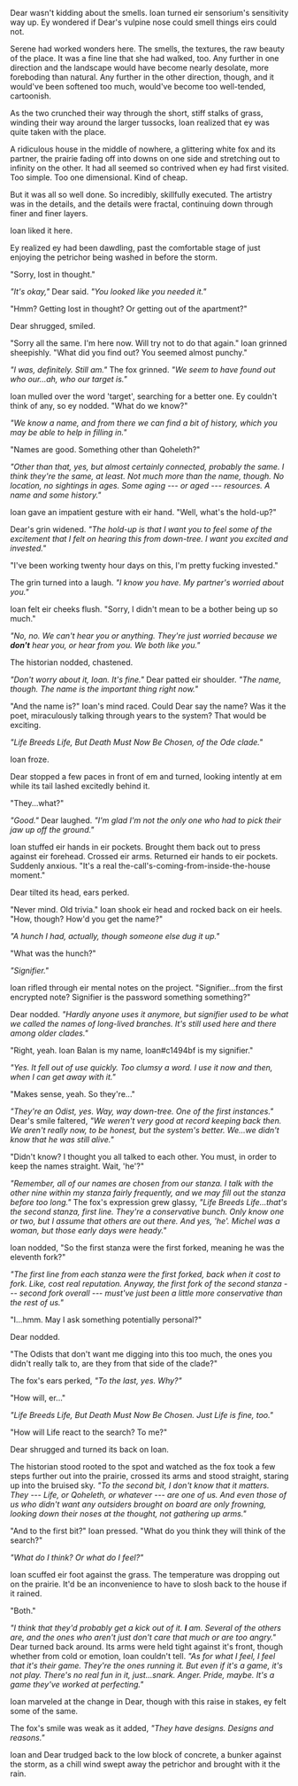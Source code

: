 Dear wasn't kidding about the smells. Ioan turned eir sensorium's sensitivity way up. Ey wondered if Dear's vulpine nose could smell things eirs could not.

Serene had worked wonders here. The smells, the textures, the raw beauty of the place. It was a fine line that she had walked, too. Any further in one direction and the landscape would have become nearly desolate, more foreboding than natural. Any further in the other direction, though, and it would've been softened too much, would've become too well-tended, cartoonish.

As the two crunched their way through the short, stiff stalks of grass, winding their way around the larger tussocks, Ioan realized that ey was quite taken with the place.

A ridiculous house in the middle of nowhere, a glittering white fox and its partner, the prairie fading off into downs on one side and stretching out to infinity on the other. It had all seemed so contrived when ey had first visited. Too simple. Too one dimensional. Kind of cheap.

But it was all so well done. So incredibly, skillfully executed. The artistry was in the details, and the details were fractal, continuing down through finer and finer layers.

Ioan liked it here.

Ey realized ey had been dawdling, past the comfortable stage of just enjoying the petrichor being washed in before the storm.

"Sorry, lost in thought."

*"It's okay,"* Dear said. *"You looked like you needed it."*

"Hmm? Getting lost in thought? Or getting out of the apartment?"

Dear shrugged, smiled.

"Sorry all the same. I'm here now. Will try not to do that again." Ioan grinned sheepishly. "What did you find out? You seemed almost punchy."

*"I was, definitely. Still am."* The fox grinned. *"We seem to have found out who our...ah, who our target is."*

Ioan mulled over the word 'target', searching for a better one. Ey couldn't think of any, so ey nodded. "What do we know?"

*"We know a name, and from there we can find a bit of history, which you may be able to help in filling in."*

"Names are good. Something other than Qoheleth?"

*"Other than that, yes, but almost certainly connected, probably the same. I think they're the same, at least. Not much more than the name, though. No location, no sightings in ages. Some aging --- or aged --- resources. A name and some history."*

Ioan gave an impatient gesture with eir hand. "Well, what's the hold-up?"

Dear's grin widened. *"The hold-up is that I want you to feel some of the excitement that I felt on hearing this from down-tree. I want you excited and invested."*

"I've been working twenty hour days on this, I'm pretty fucking invested."

The grin turned into a laugh. *"I know you have. My partner's worried about you."*

Ioan felt eir cheeks flush. "Sorry, I didn't mean to be a bother being up so much."

*"No, no. We can't hear you or anything. They're just worried because we __don't__ hear you, or hear from you. We both like you."*

The historian nodded, chastened.

*"Don't worry about it, Ioan. It's fine."* Dear patted eir shoulder. *"The name, though. The name is the important thing right now."*

"And the name is?" Ioan's mind raced. Could Dear say the name? Was it the poet,  miraculously talking through years to the system? That would be exciting.

*"Life Breeds Life, But Death Must Now Be Chosen, of the Ode clade."*

Ioan froze.

Dear stopped a few paces in front of em and turned, looking intently at em while its tail lashed excitedly behind it.

"They...what?"

*"Good."* Dear laughed. *"I'm glad I'm not the only one who had to pick their jaw up off the ground."*

Ioan stuffed eir hands in eir pockets. Brought them back out to press against eir forehead. Crossed eir arms. Returned eir hands to eir pockets. Suddenly anxious. "It's a real the-call's-coming-from-inside-the-house moment."

Dear tilted its head, ears perked.

"Never mind. Old trivia." Ioan shook eir head and rocked back on eir heels. "How, though? How'd you get the name?"

*"A hunch I had, actually, though someone else dug it up."*

"What was the hunch?"

*"Signifier."*

Ioan rifled through eir mental notes on the project. "Signifier...from the first encrypted note? Signifier is the password something something?"

Dear nodded. *"Hardly anyone uses it anymore, but signifier used to be what we called the names of long-lived branches. It's still used here and there among older clades."*

"Right, yeah. Ioan Balan is my name, Ioan\#c1494bf is my signifier."

*"Yes. It fell out of use quickly. Too clumsy a word. I use it now and then, when I can get away with it."*

"Makes sense, yeah. So they're..."

*"They're an Odist, yes. Way, way down-tree. One of the first instances."* Dear's smile faltered, *"We weren't very good at record keeping back then. We aren't really now, to be honest, but the system's better. We...we didn't know that he was still alive."*

"Didn't know? I thought you all talked to each other. You must, in order to keep the names straight. Wait, 'he'?"

*"Remember, all of our names are chosen from our stanza. I talk with the other nine within my stanza fairly frequently, and we may fill out the stanza before too long."* The fox's expression grew glassy, *"Life Breeds Life...that's the second stanza, first line. They're a conservative bunch. Only know one or two, but I assume that others are out there. And yes, 'he'. Michel was a woman, but those early days were heady."*

Ioan nodded, "So the first stanza were the first forked, meaning he was the eleventh fork?"

*"The first line from each stanza were the first forked, back when it cost to fork. Like, cost real reputation. Anyway, the first fork of the second stanza --- second fork overall --- must've just been a little more conservative than the rest of us."*

"I...hmm. May I ask something potentially personal?"

Dear nodded.

"The Odists that don't want me digging into this too much, the ones you didn't really talk to, are they from that side of the clade?"

The fox's ears perked, *"To the last, yes. Why?"*

"How will, er..."

*"Life Breeds Life, But Death Must Now Be Chosen. Just Life is fine, too."*

"How will Life react to the search? To me?"

Dear shrugged and turned its back on Ioan.

The historian stood rooted to the spot and watched as the fox took a few steps further out into the prairie, crossed its arms and stood straight, staring up into the bruised sky. *"To the second bit, I don't know that it matters. They --- Life, or Qoheleth, or whatever --- are one of us. And even those of us who didn't want any outsiders brought on board are only frowning, looking down their noses at the thought, not gathering up arms."*

"And to the first bit?" Ioan pressed. "What do you think they will think of the search?"

*"What do I think? Or what do I feel?"*

Ioan scuffed eir foot against the grass. The temperature was dropping out on the prairie. It'd be an inconvenience to have to slosh back to the house if it rained.

"Both."

*"I think that they'd probably get a kick out of it. __I__ am. Several of the others are, and the ones who aren't just don't care that much or are too angry."* Dear turned back around. Its arms were held tight against it's front, though whether from cold or emotion, Ioan couldn't tell. *"As for what I feel, I feel that it's their game. They're the ones running it. But even if it's a game, it's not play. There's no real fun in it, just...snark. Anger. Pride, maybe. It's a game they've worked at perfecting."*

Ioan marveled at the change in Dear, though with this raise in stakes, ey felt some of the same.

The fox's smile was weak as it added, *"They have designs. Designs and reasons."*

Ioan and Dear trudged back to the low block of concrete, a bunker against the storm, as a chill wind swept away the petrichor and brought with it the rain.
